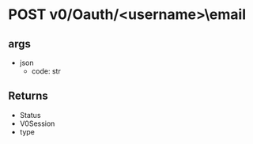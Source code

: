 # POST v0/Oauth/\<username>\email

## args

- json
  - code: str


    
## Returns

- Status
- V0Session
- type


